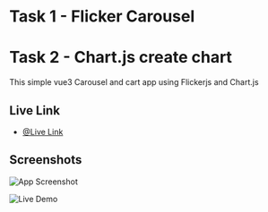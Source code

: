 
# Task 1 - Flicker Carousel
# Task 2 - Chart.js create chart

This simple vue3 Carousel and cart app using Flickerjs and Chart.js


## Live Link

- [@Live Link](https://assigment7.vercel.app/)


## Screenshots

![App Screenshot](https://i.ibb.co/pQpftJh/image.png)

![Live Demo](https://im4.ezgif.com/tmp/ezgif-4-6da5904b11.gif)


